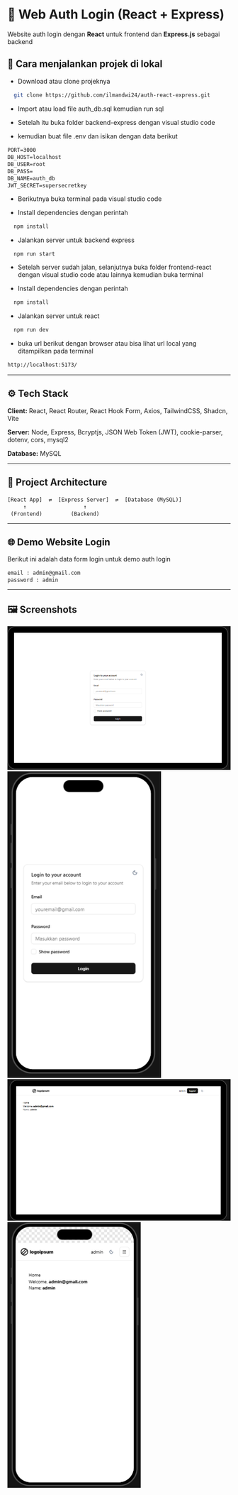 # 🔐 Web Auth Login (React + Express)

Website auth login dengan **React** untuk frontend dan **Express.js** sebagai backend

## 🚀 Cara menjalankan projek di lokal

- Download atau clone projeknya

```bash
  git clone https://github.com/ilmandwi24/auth-react-express.git
```

- Import atau load file auth_db.sql kemudian run sql


- Setelah itu buka folder backend-express dengan visual studio code 

- kemudian buat file .env dan isikan dengan data berikut
```env
PORT=3000
DB_HOST=localhost
DB_USER=root
DB_PASS=
DB_NAME=auth_db
JWT_SECRET=supersecretkey
```

- Berikutnya buka terminal pada visual studio code

- Install dependencies dengan perintah

```bash
  npm install
```

- Jalankan server untuk backend express

```bash
  npm run start
```

- Setelah server sudah jalan, selanjutnya buka folder frontend-react dengan visual studio code atau lainnya kemudian buka terminal

- Install dependencies dengan perintah

```bash
  npm install
```

- Jalankan server untuk react

```bash
  npm run dev
```

- buka url berikut dengan browser atau bisa lihat url local yang ditampilkan pada terminal

```bash
http://localhost:5173/
```

---

## ⚙️ Tech Stack

**Client:** React, React Router, React Hook Form, Axios, TailwindCSS,  Shadcn, Vite

**Server:** Node, Express, Bcryptjs, JSON Web Token (JWT), cookie-parser, dotenv, cors, mysql2

**Database:** MySQL

---

## 🧩 Project Architecture

```
[React App]  ⇄  [Express Server]  ⇄  [Database (MySQL)]
     ↑                  ↑
 (Frontend)         (Backend)
```

---

## 🌐 Demo Website Login

Berikut ini adalah data form login untuk demo auth login 
```
email : admin@gmail.com
password : admin
```

---

## 🖼 Screenshots

![Dekstop1](desktop1.png)
![Mobile1](mobile1.png)
![Dekstop2](desktop2.png)
![Mobile2](mobile2.png)
